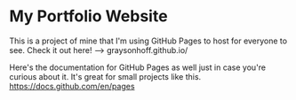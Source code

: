 # My Portfolio Website
This is a project of mine that I'm using GitHub Pages to host for everyone to see. Check it out here! --> graysonhoff.github.io/

Here's the documentation for GitHub Pages as well just in case you're curious about it. It's great for small projects like this.
https://docs.github.com/en/pages
